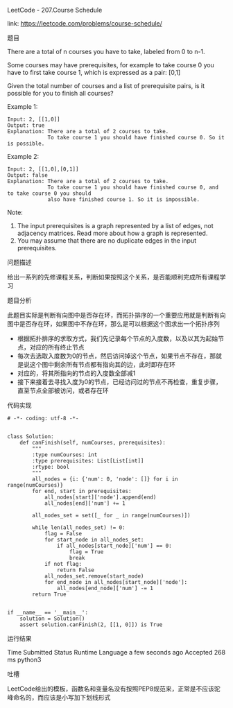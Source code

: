 LeetCode - 207.Course Schedule

link: https://leetcode.com/problems/course-schedule/

题目

There are a total of n courses you have to take, labeled from 0 to n-1.

Some courses may have prerequisites, for example to take course 0 you have to first take course 1, which is expressed as a pair: [0,1]

Given the total number of courses and a list of prerequisite pairs, is it possible for you to finish all courses?

Example 1:

    Input: 2, [[1,0]] 
    Output: true
    Explanation: There are a total of 2 courses to take. 
                 To take course 1 you should have finished course 0. So it is possible.

Example 2:

    Input: 2, [[1,0],[0,1]]
    Output: false
    Explanation: There are a total of 2 courses to take. 
                 To take course 1 you should have finished course 0, and to take course 0 you should
                 also have finished course 1. So it is impossible.

Note:

1. The input prerequisites is a graph represented by a list of edges, not adjacency matrices. Read more about how a graph is represented.
2. You may assume that there are no duplicate edges in the input prerequisites.



问题描述

给出一系列的先修课程关系，判断如果按照这个关系，是否能顺利完成所有课程学习



题目分析

此题目实际是判断有向图中是否存在环，而拓扑排序的一个重要应用就是判断有向图中是否存在环，如果图中不存在环，那么是可以根据这个图求出一个拓扑序列

- 根据拓扑排序的求取方式，我们先记录每个节点的入度数，以及以其为起始节点，对应的所有终止节点
- 每次去选取入度数为0的节点，然后访问掉这个节点，如果节点不存在，那就是说这个图中剩余所有节点都有指向其的边，此时即存在环
- 对应的，将其所指向的节点的入度数全部减1
- 接下来接着去寻找入度为0的节点，已经访问过的节点不再检查，重复步骤，直至节点全部被访问，或者存在环



代码实现

    # -*- coding: utf-8 -*-
    
    
    class Solution:
        def canFinish(self, numCourses, prerequisites):
            """
            :type numCourses: int
            :type prerequisites: List[List[int]]
            :rtype: bool
            """
            all_nodes = {i: {'num': 0, 'node': []} for i in range(numCourses)}
            for end, start in prerequisites:
                all_nodes[start]['node'].append(end)
                all_nodes[end]['num'] += 1
    
            all_nodes_set = set([_ for _ in range(numCourses)])
    
            while len(all_nodes_set) != 0:
                flag = False
                for start_node in all_nodes_set:
                    if all_nodes[start_node]['num'] == 0:
                        flag = True
                        break
                if not flag:
                    return False
                all_nodes_set.remove(start_node)
                for end_node in all_nodes[start_node]['node']:
                    all_nodes[end_node]['num'] -= 1
            return True
    
    
    if __name__ == '__main__':
        solution = Solution()
        assert solution.canFinish(2, [[1, 0]]) is True
    



运行结果

  Time Submitted   	Status  	Runtime	Language
  a few seconds ago	Accepted	268 ms 	python3 



吐槽

LeetCode给出的模板，函数名和变量名没有按照PEP8规范来，正常是不应该驼峰命名的，而应该是小写加下划线形式
